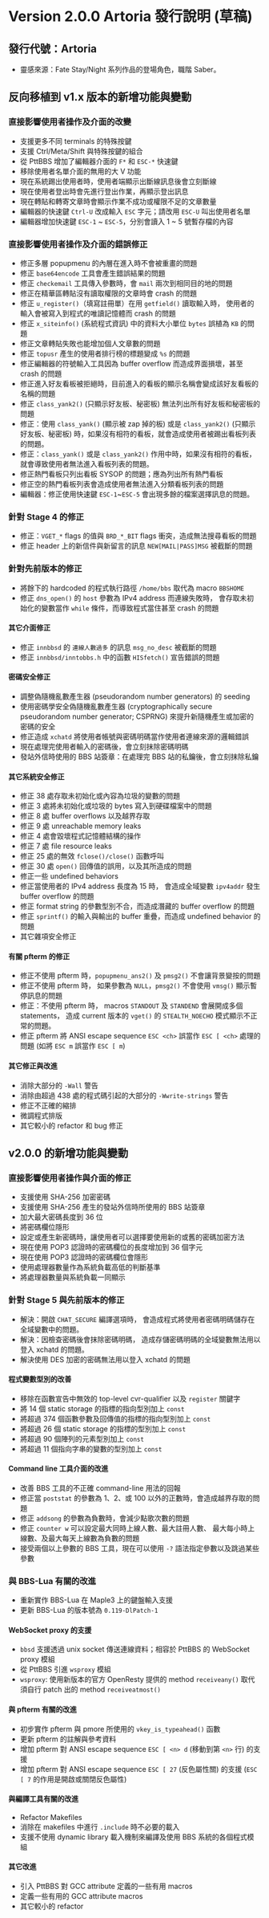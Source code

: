 # Version 2.0.0 Artoria 發行說明 (草稿)

## 發行代號：Artoria

* 靈感來源：Fate Stay/Night 系列作品的登場角色，職階 Saber。

## 反向移植到 v1.x 版本的新增功能與變動

### 直接影響使用者操作及介面的改變

- 支援更多不同 terminals 的特殊按鍵
- 支援 Ctrl/Meta/Shift 與特殊按鍵的組合
- 從 PttBBS 增加了編輯器介面的 `F*` 和 `ESC-*` 快速鍵
- 移除使用者名單介面的無用的大 V 功能
- 現在系統踢出使用者時，使用者端顯示出斷線訊息後會立刻斷線
- 現在使用者登出時會先進行登出作業，再顯示登出訊息
- 現在轉貼和轉寄文章時會顯示作業不成功或權限不足的文章數量
- 編輯器的快速鍵 `Ctrl-U` 改成輸入 `ESC` 字元；請改用 `ESC-U` 叫出使用者名單
- 編輯器增加快速鍵 `ESC-1` ~ `ESC-5`，分別會讀入 1 ~ 5 號暫存檔的內容

### 直接影響使用者操作及介面的錯誤修正

- 修正多層 popupmenu 的內層在進入時不會被重畫的問題
- 修正 `base64encode` 工具會產生錯誤結果的問題
- 修正 `checkemail` 工具傳入參數時，會 `mail` 兩次到相同目的地的問題
- 修正在精華區轉貼沒有讀取權限的文章時會 crash 的問題
- 修正 `u_register()`（填寫註冊單）在用 `getfield()` 讀取輸入時，
   使用者的輸入會被寫入到程式的唯讀記憶體而 crash 的問題
- 修正 `x_siteinfo()` (系統程式資訊) 中的資料大小單位 `bytes` 誤植為 `KB` 的問題
- 修正文章轉貼失敗也能增加個人文章數的問題
- 修正 `topusr` 產生的使用者排行榜的標題變成 `%s` 的問題
- 修正編輯器的符號輸入工具因為 buffer overflow 而造成界面損壞，甚至 crash 的問題
- 修正進入好友看板被拒絕時，目前進入的看板的顯示名稱會變成該好友看板的名稱的問題
- 修正 `class_yank2()` (只顯示好友板、秘密板) 無法列出所有好友板和秘密板的問題
- 修正：使用 `class_yank()` (顯示被 zap 掉的板) 或是 `class_yank2()` (只顯示好友板、秘密板) 時，如果沒有相符的看板，就會造成使用者被踢出看板列表的問題。 
- 修正：`class_yank()` 或是 `class_yank2()` 作用中時，如果沒有相符的看板，就會導致使用者無法進入看板列表的問題。
- 修正熱門看板只列出看板 SYSOP 的問題；應為列出所有熱門看板
- 修正空的熱門看板列表會造成使用者無法進入分類看板列表的問題
- 編輯器：修正使用快速鍵 `ESC-1`~`ESC-5` 會出現多餘的檔案選擇訊息的問題。

### 針對 Stage 4 的修正

- 修正：`VGET_*` flags 的值與 `BRD_*_BIT` flags 衝突，造成無法搜尋看板的問題
- 修正 header 上的新信件與新留言的訊息 `NEW[MAIL|PASS]MSG` 被截斷的問題

### 針對先前版本的修正

- 將餘下的 hardcoded 的程式執行路徑 `/home/bbs` 取代為 macro `BBSHOME`
- 修正 `dns_open()` 的 `host` 參數為 IPv4 address 而連線失敗時，
   會存取未初始化的變數當作 `while` 條件，而導致程式當住甚至 crash 的問題

#### 其它介面修正

- 修正 `innbbsd` 的 `連線人數過多` 的訊息 `msg_no_desc` 被截斷的問題
- 修正 `innbbsd/inntobbs.h` 中的函數 `HISfetch()` 宣告錯誤的問題

#### 密碼安全修正

- 調整偽隨機亂數產生器 (pseudorandom number generators) 的 seeding
- 使用密碼學安全偽隨機亂數產生器
   (cryptographically secure pseudorandom number generator; CSPRNG)
   來提升新隨機產生或加密的密碼的安全
- 修正造成 `xchatd` 將使用者帳號與密碼明碼當作使用者連線來源的邏輯錯誤
- 現在處理完使用者輸入的密碼後，會立刻抹除密碼明碼
- 發站外信時使用的 BBS 站簽章：在處理完 BBS 站的私鑰後，會立刻抹除私鑰

#### 其它系統安全修正

- 修正 38 處存取未初始化或內容為垃圾的變數的問題
- 修正 3 處將未初始化或垃圾的 bytes 寫入到硬碟檔案中的問題
- 修正 8 處 buffer overflows 以及越界存取
- 修正 9 處 unreachable memory leaks
- 修正 4 處會毀壞程式記憶體結構的操作
- 修正 7 處 file resource leaks
- 修正 25 處的無效 `fclose()/close()` 函數呼叫
- 修正 30 處 `open()` 回傳值的誤用，以及其所造成的問題
- 修正一些 undefined behaviors
- 修正當使用者的 IPv4 address 長度為 15 時，
   會造成全域變數 `ipv4addr` 發生 buffer overflow 的問題
- 修正 format string 的參數型別不合，而造成潛藏的 buffer overflow 的問題
- 修正 `sprintf()` 的輸入與輸出的 buffer 重疊，而造成 undefined behavior 的問題
- 其它雜項安全修正

#### 有關 pfterm 的修正

- 修正不使用 pfterm 時，`popupmenu_ans2()` 及 `pmsg2()` 不會讓背景變按的問題
- 修正不使用 pfterm 時，
   如果參數為 `NULL`，`pmsg2()` 不會使用 `vmsg()` 顯示暫停訊息的問題
- 修正：不使用 pfterm 時，
         macros `STANDOUT` 及 `STANDEND` 會展開成多個 statements，
         造成 current 版本的 `vget()` 的 `STEALTH_NOECHO` 模式顯示不正常的問題。
- 修正 pfterm 將 ANSI escape sequence `ESC <ch>` 誤當作 `ESC [ <ch>` 處理的問題
   (如將 `ESC m` 誤當作 `ESC [ m`)

#### 其它修正與改進

- 消除大部分的 `-Wall` 警告
- 消除由超過 438 處的程式碼引起的大部分的 `-Wwrite-strings` 警告
- 修正不正確的縮排
- 微調程式排版
- 其它較小的 refactor 和 bug 修正

## v2.0.0 的新增功能與變動

### 直接影響使用者操作與介面的修正

- 支援使用 SHA-256 加密密碼
- 支援使用 SHA-256 產生的發站外信時所使用的 BBS 站簽章
- 加大最大密碼長度到 36 位
- 將密碼欄位隱形
- 設定或產生新密碼時，讓使用者可以選擇要使用新的或舊的密碼加密方法
- 現在使用 POP3 認證時的密碼欄位的長度增加到 36 個字元
- 現在使用 POP3 認證時的密碼欄位會隱形
- 使用處理器數量作為系統負載高低的判斷基準
- 將處理器數量與系統負載一同顯示

### 針對 Stage 5 與先前版本的修正

- 解決：開啟 `CHAT_SECURE` 編譯選項時，
         會造成程式將使用者密碼明碼儲存在全域變數中的問題。
- 解決：因檢查密碼後會抹除密碼明碼，
         造成存儲密碼明碼的全域變數無法用以登入 xchatd 的問題。
- 解決使用 DES 加密的密碼無法用以登入 xchatd 的問題

#### 程式變數型別的改善

- 移除在函數宣告中無效的 top-level cvr-qualifier 以及 `register` 關鍵字
- 將 14 個 static storage 的指標的指向型別加上 `const`
- 將超過 374 個函數參數及回傳值的指標的指向型別加上 `const`
- 將超過 26 個 static storage 的指標的型別加上 `const`
- 將超過 90 個陣列的元素型別加上 `const`
- 將超過 11 個指向字串的變數的型別加上 `const`

#### Command line 工具介面的改進

- 改善 BBS 工具的不正確 command-line 用法的回報
- 修正當 `poststat` 的參數為 1、2、或 100 以外的正數時，會造成越界存取的問題
- 修正 `addsong` 的參數為負數時，會減少點歌次數的問題
- 修正 `counter w` 可以設定最大同時上線人數、最大註冊人數、
   最大每小時上線數、及最大每天上線數為負數的問題
- 接受兩個以上參數的 BBS 工具，現在可以使用 `-?` 語法指定參數以及跳過某些參數

### 與 BBS-Lua 有關的改進

- 重新實作 BBS-Lua 在 Maple3 上的鍵盤輸入支援
- 更新 BBS-Lua 的版本號為 `0.119-DlPatch-1`

#### WebSocket proxy 的支援

- `bbsd` 支援透過 unix socket 傳送連線資料；相容於 PttBBS 的 WebSocket proxy 模組
- 從 PttBBS 引進 `wsproxy` 模組
- `wsproxy`: 使用新版本的官方 OpenResty 提供的 method `receiveany()`
   取代須自行 patch 出的 method `receiveatmost()`

#### 與 pfterm 有關的改進

- 初步實作 pfterm 與 pmore 所使用的 `vkey_is_typeahead()` 函數
- 更新 pfterm 的註解與參考資料
- 增加 pfterm 對 ANSI escape sequence `ESC [ <n> d` (移動到第 `<n>` 行) 的支援
- 增加 pfterm 對 ANSI escape sequence `ESC [ 27` (反色屬性關) 的支援
   (`ESC [ 7` 的作用是開啟或關閉反色屬性)

#### 與編譯工具有關的改進

- Refactor Makefiles
- 消除在 makefiles 中進行 `.include` 時不必要的載入
- 支援不使用 dynamic library 載入機制來編譯及使用 BBS 系統的各個程式模組

#### 其它改進
- 引入 PttBBS 對 GCC attribute 定義的一些有用 macros
- 定義一些有用的 GCC attribute macros
- 其它較小的 refactor